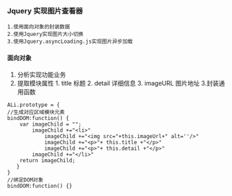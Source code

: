 ﻿###  Jquery 实现图片查看器
    1.使用面向对象的封装数据
    2.使用Jquery实现图片大小切换
    3.使用Jquery.asyncLoading.js实现图片异步加载
 
#### 面向对象
  1. 分析实现功能业务
  2. 提取模块属性
  	1. title 标题
  	2. detail 详细信息
  	3. imageURL 图片地址
  3.封装通用函数

  	ALi.prototype = {
  	//生成对应区域模块元素
    bindDOM:function() {
        var imageChild = "";
            imageChild +="<li>"
                imageChild +="<img src="+this.imageUrl+" alt=''/>"
                imageChild +="<p>"+ this.title +"</p>"
                imageChild +="<p>"+ this.detail +"</p>"
            imageChild +="</li>"
        return imageChild;
       }
    } 
    //绑定DOM对象
    bindDOM:function() {}
